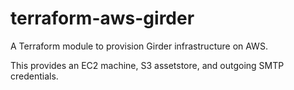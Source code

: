 # terraform-aws-girder
A Terraform module to provision Girder infrastructure on AWS.

This provides an EC2 machine, S3 assetstore, and outgoing SMTP credentials.
